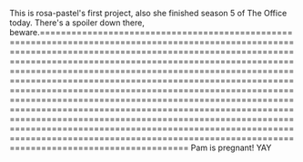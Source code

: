 This is rosa-pastel's first project, also she finished season 5 of The Office today. There's a spoiler down there, beware.====================================================================================================================================================================================================================================================================================================================================================================================================================================================================================================================================================================================================================================================================================================
Pam is pregnant! YAY
